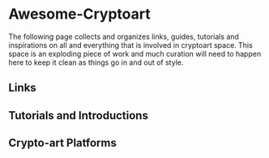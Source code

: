# Awesome-Cryptoart
The following page collects and organizes links, guides, tutorials and inspirations on all and everything that is involved in cryptoart space. This space is an exploding piece of work and much curation will need to happen here to keep it clean as things go in and out of style. 


## Links 


## Tutorials and Introductions 


## Crypto-art Platforms 

